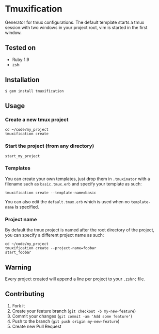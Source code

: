# Tmuxification

Generator for tmux configurations. The default template starts a tmux session
with two windows in your project root, vim is started in the first window.

## Tested on

* Ruby 1.9
* zsh

## Installation

    $ gem install tmuxification

## Usage

### Create a new tmux project

    cd ~/code/my_project
    tmuxification create

### Start the project (from any directory)

    start_my_project

### Templates

You can create your own templates, just drop them in `.tmuxinator` with a
filename such as `basic.tmux.erb` and specify your template as such:

    tmuxification create --template-name=basic

You can also edit the `default.tmux.erb` which is used when no `template-name` is
specified.

### Project name

By default the tmux project is named after the root directory of the project, you
can specify a different project name as such:

    cd ~/code/my_project
    tmuxification create --project-name=foobar
    start_foobar

## Warning

Every project created will append a line per project to your `.zshrc` file.

## Contributing

1. Fork it
2. Create your feature branch (`git checkout -b my-new-feature`)
3. Commit your changes (`git commit -am 'Add some feature'`)
4. Push to the branch (`git push origin my-new-feature`)
5. Create new Pull Request
